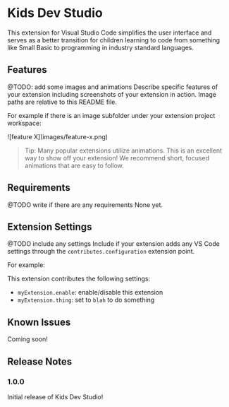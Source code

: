 # Kids Dev Studio

This extension for Visual Studio Code simplifies the user interface and serves as a better transition for children learning to code from something like Small Basic to programming in industry standard languages.

## Features

@TODO: add some images and animations
Describe specific features of your extension including screenshots of your extension in action. Image paths are relative to this README file.

For example if there is an image subfolder under your extension project workspace:

\!\[feature X\]\(images/feature-x.png\)

> Tip: Many popular extensions utilize animations. This is an excellent way to show off your extension! We recommend short, focused animations that are easy to follow.

## Requirements

@TODO write if there are any requirements
None yet.

## Extension Settings

@TODO include any settings
Include if your extension adds any VS Code settings through the `contributes.configuration` extension point.

For example:

This extension contributes the following settings:

* `myExtension.enable`: enable/disable this extension
* `myExtension.thing`: set to `blah` to do something

## Known Issues

Coming soon!

## Release Notes

### 1.0.0

Initial release of Kids Dev Studio!
